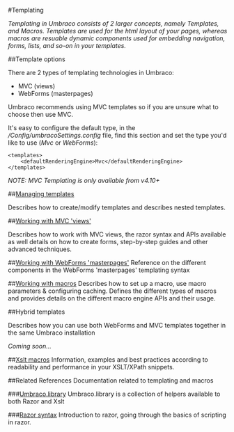 #Templating

_Templating in Umbraco consists of 2 larger concepts, namely Templates, and Macros. Templates are used for the html layout of your pages, whereas macros are resuable dynamic components used for embedding navigation, forms, lists, and so-on in your templates._

##Template options

There are 2 types of templating technologies in Umbraco:

* MVC (views)
* WebForms (masterpages)

Umbraco recommends using MVC templates so if you are unsure what to choose then use MVC. 

It's easy to configure the default type, in the */Config/umbracoSettings.config* file, find this section and set the type you'd like to use (*Mvc* or *WebForms*):

	<templates>
		<defaultRenderingEngine>Mvc</defaultRenderingEngine>
	</templates>

*NOTE: MVC Templating is only available from v4.10+*

##[Managing templates](managing-templates.md)

Describes how to create/modify templates and describes nested templates.

##[Working with MVC 'views'](Mvc/index.md)

Describes how to work with MVC views, the razor syntax and APIs available as well details on how to create forms, step-by-step guides and other advanced techniques.

##[Working with WebForms 'masterpages'](Masterpages/index.md)
Reference on the different components in the WebForms 'masterpages' templating syntax

##[Working with macros](Macros/index.md)
Describes how to set up a macro, use macro parameters & configuring caching. Defines the different types of macros and provides details on the different macro engine APIs and their usage. 

##Hybrid templates

Describes how you can use both WebForms and MVC templates together in the same Umbraco installation

*Coming soon...*

##[Xslt macros](Macros/Xslt/index.md)
Information, examples and best practices according to readability and performance in your XSLT/XPath snippets.

##Related References
Documentation related to templating and macros

###[Umbraco.library](../Api/UmbracoLibrary/index.md)
Umbraco.library is a collection of helpers available to both Razor and Xslt

###[Razor syntax](Macros/Razor/index.md)
Introduction to razor, going through the basics of scripting in razor.

